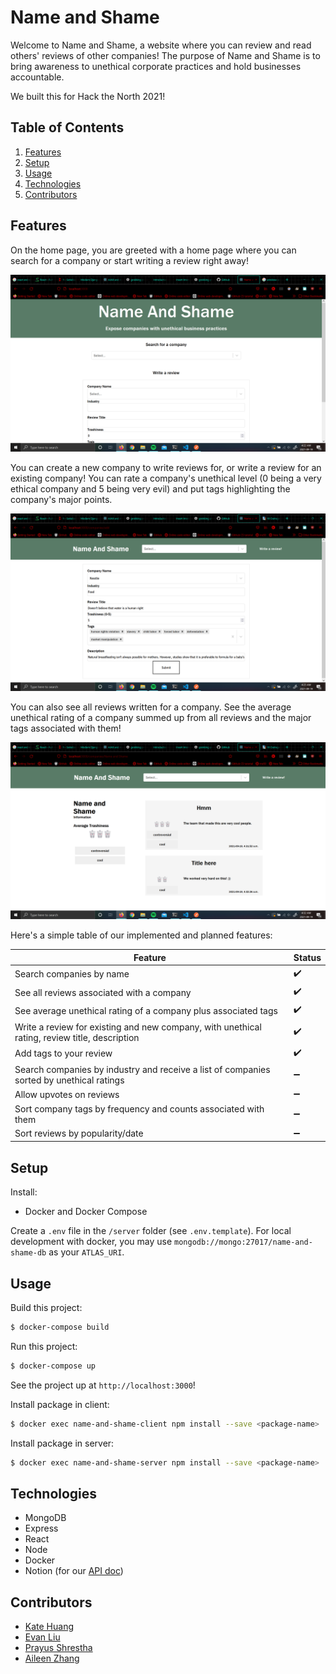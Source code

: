 # Name and Shame

Welcome to Name and Shame, a website where you can review and read others' reviews of other companies! The purpose of Name and Shame is to bring awareness to unethical corporate practices and hold businesses accountable.

We built this for Hack the North 2021!

## Table of Contents

1. [Features](#features)
2. [Setup](#setup)
3. [Usage](#usage)
4. [Technologies](#technologies)
5. [Contributors](#contributors)

## Features

On the home page, you are greeted with a home page where you can search for a company or start writing a review right away!

![Alt text](/assets/home.png?raw=true "Home page")

You can create a new company to write reviews for, or write a review for an existing company! You can rate a company's unethical level (0 being a very ethical company and 5 being very evil) and put tags highlighting the company's major points.

![Alt text](/assets/form.png?raw=true "Writing a review")

You can also see all reviews written for a company. See the average unethical rating of a company summed up from all reviews and the major tags associated with them!

![Alt text](/assets/company-page.png?raw=true "Company reviews page")

Here's a simple table of our implemented and planned features:

| Feature  | Status  |
|---|---|
| Search companies by name  | :heavy_check_mark:  |
| See all reviews associated with a company  | :heavy_check_mark:  |
| See average unethical rating of a company plus associated tags  | :heavy_check_mark: |
| Write a review for existing and new company, with unethical rating, review title, description | :heavy_check_mark: |
|Add tags to your review | :heavy_check_mark: |
| Search companies by industry and receive a list of companies sorted by unethical ratings  | :heavy_minus_sign:  |
| Allow upvotes on reviews  | :heavy_minus_sign:  |
| Sort company tags by frequency and counts associated with them  | :heavy_minus_sign:  |
| Sort reviews by popularity/date  | :heavy_minus_sign:  |


## Setup

Install:
- Docker and Docker Compose

Create a `.env` file in the `/server` folder (see `.env.template`). For local development with docker, you may use `mongodb://mongo:27017/name-and-shame-db` as your `ATLAS_URI`.

## Usage

Build this project:
```bash
$ docker-compose build
```

Run this project:
```bash
$ docker-compose up
```

See the project up at `http://localhost:3000`!

Install package in client: 
```bash
$ docker exec name-and-shame-client npm install --save <package-name>
```

Install package in server: 
```bash
$ docker exec name-and-shame-server npm install --save <package-name>
```

## Technologies
- MongoDB
- Express
- React
- Node
- Docker
- Notion (for our [API doc](https://trusted-pest-44b.notion.site/Hack-The-North-475cb91ea73e44c693ad4bb2e898de5d))

## Contributors
- [Kate Huang](https://github.com/katejh)
- [Evan Liu](https://github.com/Evanyl)
- [Prayus Shrestha](https://github.com/PrayusShrestha)
- [Aileen Zhang](https://github.com/aileenrzhang)
